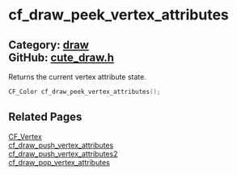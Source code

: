 [//]: # (This file is automatically generated by Cute Framework's docs parser.)
[//]: # (Do not edit this file by hand!)
[//]: # (See: https://github.com/RandyGaul/cute_framework/blob/master/samples/docs_parser.cpp)
[](../header.md ':include')

# cf_draw_peek_vertex_attributes

Category: [draw](/api_reference?id=draw)  
GitHub: [cute_draw.h](https://github.com/RandyGaul/cute_framework/blob/master/include/cute_draw.h)  
---

Returns the current vertex attribute state.

```cpp
CF_Color cf_draw_peek_vertex_attributes();
```

## Related Pages

[CF_Vertex](/draw/cf_vertex.md)  
[cf_draw_push_vertex_attributes](/draw/cf_draw_push_vertex_attributes.md)  
[cf_draw_push_vertex_attributes2](/draw/cf_draw_push_vertex_attributes2.md)  
[cf_draw_pop_vertex_attributes](/draw/cf_draw_pop_vertex_attributes.md)  
